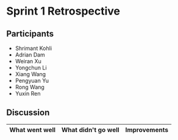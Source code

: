 # Sprint 1 Retrospective
<!A record of attendees for accountability and reference>
## Participants
* Shrimant Kohli
* Adrian Dam
* Weiran Xu
* Yongchun Li
* Xiang Wang
* Pengyuan Yu
* Rong Wang
* Yuxin Ren

## Discussion
| What went well | What didn't go well | Improvements|
| -------- | ------- | -------- |
